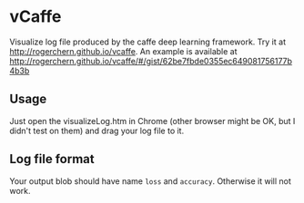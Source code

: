 # vCaffe
Visualize log file produced by the caffe deep learning framework. Try it at http://rogerchern.github.io/vcaffe. An example is available at http://rogerchern.github.io/vcaffe/#/gist/62be7fbde0355ec649081756177b4b3b

## Usage
Just open the visualizeLog.htm in Chrome (other browser might be OK, but I didn't test on them) and drag your log file to it.

## Log file format
Your output blob should have name `loss` and `accuracy`. Otherwise it will not work.
